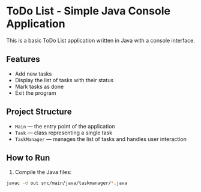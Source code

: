 # ToDo List - Simple Java Console Application

This is a basic ToDo List application written in Java with a console interface.

## Features

- Add new tasks
- Display the list of tasks with their status
- Mark tasks as done
- Exit the program

## Project Structure

- `Main` — the entry point of the application
- `Task` — class representing a single task
- `TaskManager` — manages the list of tasks and handles user interaction

## How to Run

1. Compile the Java files:

```bash
javac -d out src/main/java/taskmanager/*.java
